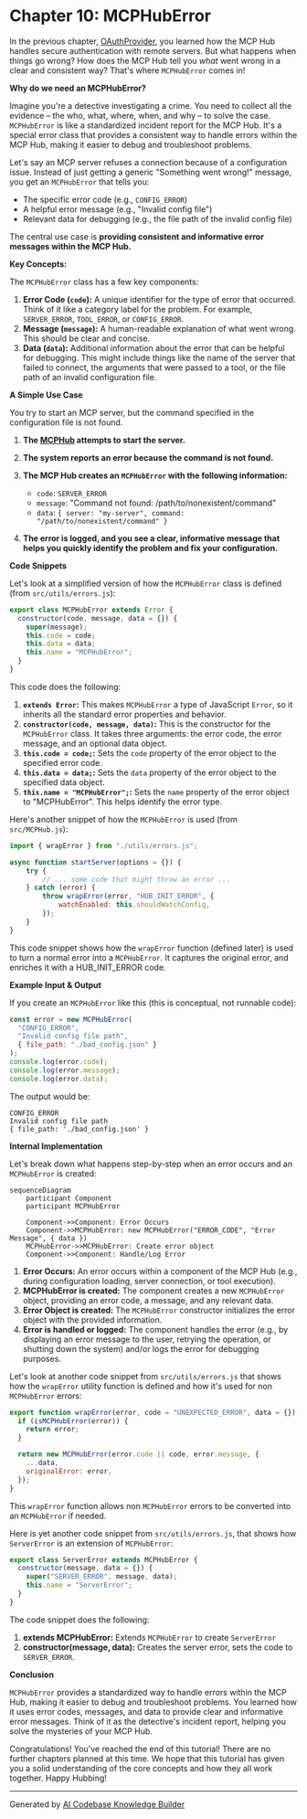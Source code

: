 # Chapter 10: MCPHubError

In the previous chapter, [OAuthProvider](09_oauthprovider_.md), you learned how the MCP Hub handles secure authentication with remote servers. But what happens when things go wrong? How does the MCP Hub tell you *what* went wrong in a clear and consistent way? That's where `MCPHubError` comes in!

**Why do we need an MCPHubError?**

Imagine you're a detective investigating a crime. You need to collect all the evidence – the who, what, where, when, and why – to solve the case. `MCPHubError` is like a standardized incident report for the MCP Hub. It's a special error class that provides a consistent way to handle errors within the MCP Hub, making it easier to debug and troubleshoot problems.

Let's say an MCP server refuses a connection because of a configuration issue. Instead of just getting a generic "Something went wrong!" message, you get an `MCPHubError` that tells you:

*   The specific error code (e.g., `CONFIG_ERROR`)
*   A helpful error message (e.g., "Invalid config file")
*   Relevant data for debugging (e.g., the file path of the invalid config file)

The central use case is **providing consistent and informative error messages within the MCP Hub.**

**Key Concepts:**

The `MCPHubError` class has a few key components:

1.  **Error Code (`code`):** A unique identifier for the type of error that occurred. Think of it like a category label for the problem. For example, `SERVER_ERROR`, `TOOL_ERROR`, or `CONFIG_ERROR`.
2.  **Message (`message`):** A human-readable explanation of what went wrong. This should be clear and concise.
3.  **Data (`data`):** Additional information about the error that can be helpful for debugging. This might include things like the name of the server that failed to connect, the arguments that were passed to a tool, or the file path of an invalid configuration file.

**A Simple Use Case**

You try to start an MCP server, but the command specified in the configuration file is not found.

1.  **The [MCPHub](02_mcphub_.md) attempts to start the server.**

2.  **The system reports an error because the command is not found.**

3.  **The MCP Hub creates an `MCPHubError` with the following information:**

    *   `code`: `SERVER_ERROR`
    *   `message`: "Command not found: /path/to/nonexistent/command"
    *   `data`: `{ server: "my-server", command: "/path/to/nonexistent/command" }`

4.  **The error is logged, and you see a clear, informative message that helps you quickly identify the problem and fix your configuration.**

**Code Snippets**

Let's look at a simplified version of how the `MCPHubError` class is defined (from `src/utils/errors.js`):

```javascript
export class MCPHubError extends Error {
  constructor(code, message, data = {}) {
    super(message);
    this.code = code;
    this.data = data;
    this.name = "MCPHubError";
  }
}
```

This code does the following:

1.  **`extends Error`:** This makes `MCPHubError` a type of JavaScript `Error`, so it inherits all the standard error properties and behavior.
2.  **`constructor(code, message, data)`:** This is the constructor for the `MCPHubError` class. It takes three arguments: the error code, the error message, and an optional data object.
3.  **`this.code = code;`:** Sets the `code` property of the error object to the specified error code.
4.  **`this.data = data;`:** Sets the `data` property of the error object to the specified data object.
5.  **`this.name = "MCPHubError";`:** Sets the `name` property of the error object to "MCPHubError". This helps identify the error type.

Here's another snippet of how the `MCPHubError` is used (from `src/MCPHub.js`):

```javascript
import { wrapError } from "./utils/errors.js";

async function startServer(options = {}) {
    try {
        // ... some code that might throw an error ...
    } catch (error) {
        throw wrapError(error, "HUB_INIT_ERROR", {
            watchEnabled: this.shouldWatchConfig,
        });
    }
}
```

This code snippet shows how the `wrapError` function (defined later) is used to turn a normal error into a `MCPHubError`. It captures the original error, and enriches it with a HUB_INIT_ERROR code.

**Example Input & Output**

If you create an `MCPHubError` like this (this is conceptual, not runnable code):

```javascript
const error = new MCPHubError(
  "CONFIG_ERROR",
  "Invalid config file path",
  { file_path: "./bad_config.json" }
);
console.log(error.code);
console.log(error.message);
console.log(error.data);
```

The output would be:

```
CONFIG_ERROR
Invalid config file path
{ file_path: './bad_config.json' }
```

**Internal Implementation**

Let's break down what happens step-by-step when an error occurs and an `MCPHubError` is created:

```mermaid
sequenceDiagram
    participant Component
    participant MCPHubError

    Component->>Component: Error Occurs
    Component->>MCPHubError: new MCPHubError("ERROR_CODE", "Error Message", { data })
    MCPHubError->>MCPHubError: Create error object
    Component->>Component: Handle/Log Error
```

1.  **Error Occurs:** An error occurs within a component of the MCP Hub (e.g., during configuration loading, server connection, or tool execution).
2.  **MCPHubError is created:** The component creates a new `MCPHubError` object, providing an error code, a message, and any relevant data.
3.  **Error Object is created:** The `MCPHubError` constructor initializes the error object with the provided information.
4.  **Error is handled or logged:** The component handles the error (e.g., by displaying an error message to the user, retrying the operation, or shutting down the system) and/or logs the error for debugging purposes.

Let's look at another code snippet from `src/utils/errors.js` that shows how the `wrapError` utility function is defined and how it's used for non `MCPHubError` errors:

```javascript
export function wrapError(error, code = "UNEXPECTED_ERROR", data = {}) {
  if (isMCPHubError(error)) {
    return error;
  }

  return new MCPHubError(error.code || code, error.message, {
    ...data,
    originalError: error,
  });
}
```

This `wrapError` function allows non `MCPHubError` errors to be converted into an `MCPHubError` if needed.

Here is yet another code snippet from `src/utils/errors.js`, that shows how `ServerError` is an extension of `MCPHubError`:

```javascript
export class ServerError extends MCPHubError {
  constructor(message, data = {}) {
    super("SERVER_ERROR", message, data);
    this.name = "ServerError";
  }
}
```

The code snippet does the following:

1.  **extends MCPHubError:** Extends `MCPHubError` to create `ServerError`
2.  **constructor(message, data):** Creates the server error, sets the code to `SERVER_ERROR`.

**Conclusion**

`MCPHubError` provides a standardized way to handle errors within the MCP Hub, making it easier to debug and troubleshoot problems. You learned how it uses error codes, messages, and data to provide clear and informative error messages. Think of it as the detective's incident report, helping you solve the mysteries of your MCP Hub.

Congratulations! You've reached the end of this tutorial! There are no further chapters planned at this time. We hope that this tutorial has given you a solid understanding of the core concepts and how they all work together. Happy Hubbing!


---

Generated by [AI Codebase Knowledge Builder](https://github.com/The-Pocket/Tutorial-Codebase-Knowledge)